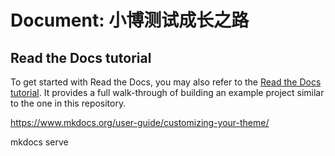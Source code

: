 Document: 小博测试成长之路
===============================================
 

Read the Docs tutorial
----------------------

To get started with Read the Docs, you may also refer to the [Read the Docs tutorial](https://docs.readthedocs.io/en/stable/tutorial/). It provides a full walk-through of building an example project similar to the one in this repository.


https://www.mkdocs.org/user-guide/customizing-your-theme/

mkdocs serve